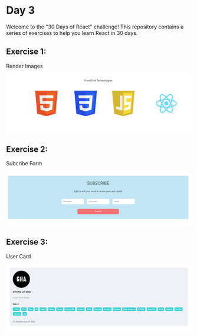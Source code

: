 # Day 3

Welcome to the "30 Days of React" challenge! This repository contains a series of exercises to help you learn React in 30 days.

## Exercise 1:

Render Images

![Exercise 1](https://raw.githubusercontent.com/ongcl03/30-Days-Of-React/03_Setting_Up_React/03_Setting_Up_React/Demo/Exercise%201.png?token=GHSAT0AAAAAACKBI7CN4GEA6Q6J7TCO7ZKSZLGEZWQ)

## Exercise 2:

Subcribe Form

![Exercise 2](https://raw.githubusercontent.com/ongcl03/30-Days-Of-React/03_Setting_Up_React/03_Setting_Up_React/Demo/Exercise%202.png?token=GHSAT0AAAAAACKBI7CNKQ7YKK3LJS7REJMSZLGEZ4A)

## Exercise 3:

User Card

![Exercise 3](https://raw.githubusercontent.com/ongcl03/30-Days-Of-React/03_Setting_Up_React/03_Setting_Up_React/Demo/Exercise%203.png?token=GHSAT0AAAAAACKBI7CNLUTK7EMWEI3VQOEGZLGE2JA)
